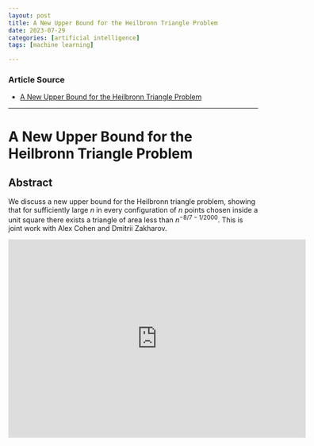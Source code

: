 ```yaml
---
layout: post
title: A New Upper Bound for the Heilbronn Triangle Problem
date: 2023-07-29
categories: [artificial intelligence]
tags: [machine learning]

---
```


### Article Source

* [A New Upper Bound for the Heilbronn Triangle Problem](https://www.youtube.com/watch?v=mkI7EPD1vp8)

---

# A New Upper Bound for the Heilbronn Triangle Problem


## Abstract
We discuss a new upper bound for the Heilbronn triangle problem, showing that for sufficiently
large $n$ in every configuration of $n$ points chosen inside a unit square there exists a triangle
of area less than $n^{-8/7-1/2000}$. This is joint work with Alex Cohen and Dmitrii Zakharov.

<iframe width="600" height="400" src="https://www.youtube.com/embed/Py0RunoF7Hk" title="YouTube video player" frameborder="0" allow="accelerometer; autoplay; clipboard-write; encrypted-media; gyroscope; picture-in-picture; web-share" allowfullscreen></iframe>

